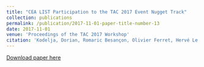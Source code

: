 ```yaml
---
title: "CEA LIST Participation to the TAC 2017 Event Nugget Track"
collection: publications
permalink: /publication/2017-11-01-paper-title-number-13
date: 2017-11-01
venue: 'Proceedings of the TAC 2017 Workshop'
citation: 'Kodelja, Dorian, Romaric Besançon, Olivier Ferret, Hervé Le Borgne, and Emanuela Boros. "CEA LIST Participation to the TAC 2017 Event Nugget Track." In Proceedings of the TAC 2017 Workshop. November 13-14 2017, Gaithersburg, Maryland,.'
---
```


[Download paper here](https://tac.nist.gov/publications/2017/participant.papers/TAC2017.lvic_event.proceedings.pdf)



